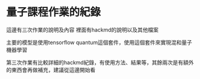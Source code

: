 # 量子課程作業的紀錄
這邊有三次作業的說明及內容
裡面有hackmd的說明以及其他檔案

主要的模型是使用tensorflow quantum這個套件，使用這個套件來實現混和量子機器學習

第三次作業有比較詳細的hackmd紀錄，有使用方法、結果等，其餘兩次是有額外的東西會再做補充，建議從這邊開始看

